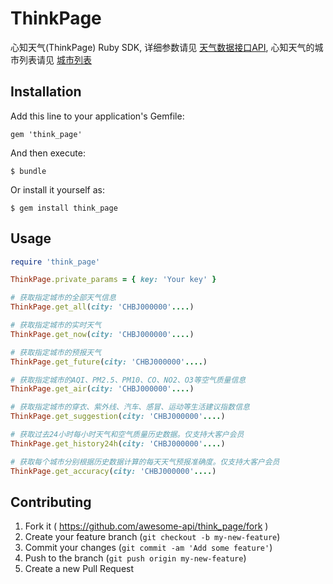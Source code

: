 # ThinkPage

心知天气(ThinkPage) Ruby SDK, 详细参数请见 [天气数据接口API](http://www.thinkpage.cn/weather/api/), 心知天气的城市列表请见 [城市列表](http://www.thinkpage.cn/weather/api/cities.aspx)

## Installation

Add this line to your application's Gemfile:

    gem 'think_page'

And then execute:

    $ bundle

Or install it yourself as:

    $ gem install think_page

## Usage

```ruby
require 'think_page'

ThinkPage.private_params = { key: 'Your key' }

# 获取指定城市的全部天气信息
ThinkPage.get_all(city: 'CHBJ000000'....)

# 获取指定城市的实时天气
ThinkPage.get_now(city: 'CHBJ000000'....)

# 获取指定城市的预报天气
ThinkPage.get_future(city: 'CHBJ000000'....)

# 获取指定城市的AQI、PM2.5、PM10、CO、NO2、O3等空气质量信息
ThinkPage.get_air(city: 'CHBJ000000'....)

# 获取指定城市的穿衣、紫外线、汽车、感冒、运动等生活建议指数信息
ThinkPage.get_suggestion(city: 'CHBJ000000'....)

# 获取过去24小时每小时天气和空气质量历史数据。仅支持大客户会员
ThinkPage.get_history24h(city: 'CHBJ000000'....)

# 获取每个城市分别根据历史数据计算的每天天气预报准确度。仅支持大客户会员
ThinkPage.get_accuracy(city: 'CHBJ000000'....)
```

## Contributing

1. Fork it ( https://github.com/awesome-api/think_page/fork )
2. Create your feature branch (`git checkout -b my-new-feature`)
3. Commit your changes (`git commit -am 'Add some feature'`)
4. Push to the branch (`git push origin my-new-feature`)
5. Create a new Pull Request
